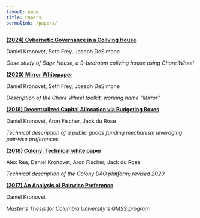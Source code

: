 ```yaml
---
layout: page
title: Papers
permalink: /papers/
---
```


[**(2024) Cybernetic Governance in a Coliving House**]({{site.baseurl}}/papers/coliving.pdf)

Daniel Kronovet, Seth Frey, Joseph DeSimone

*Case study of Sage House, a 9-bedroom coliving house using Chore Wheel*

[**(2020) Mirror Whitepaper**]({{site.baseurl}}/papers/mirror.pdf)

Daniel Kronovet, Seth Frey, Joseph DeSimone

*Description of the Chore Wheel toolkit, working name "Mirror"*

[**(2018) Decentralized Capital Allocation via Budgeting Boxes**]({{site.baseurl}}/papers/budgetbox.pdf)

Daniel Kronovet, Aron Fischer, Jack du Rose

*Technical description of a public goods funding mechanism leveraging pairwise preferences*

[**(2018) Colony: Technical white paper**]({{site.baseurl}}/papers/colony.pdf)

Alex Rea, Daniel Kronovet, Aron Fischer, Jack du Rose

*Technical description of the Colony DAO platform; revised 2020*

[**(2017) An Analysis of Pairwise Preference**]({{site.baseurl}}/papers/thesis.pdf)

Daniel Kronovet

*Master's Thesis for Columbia University's QMSS program*

